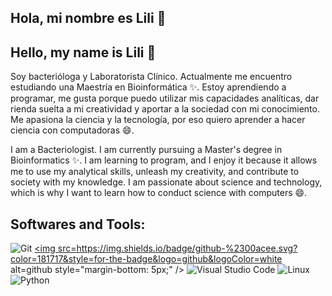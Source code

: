 ## Hola, mi nombre es  Lili 👋
## Hello, my name is  Lili 👋

Soy bacterióloga y Laboratorista Clínico. Actualmente me encuentro estudiando una Maestría en Bioinformática ✨. Estoy aprendiendo a programar, me gusta porque puedo utilizar mis capacidades analíticas, dar rienda suelta a mi creatividad y aportar a la sociedad con mi conocimiento. Me apasiona la ciencia y la tecnología, por eso quiero aprender a hacer ciencia con computadoras 😄.

I am a Bacteriologist. I am currently pursuing a Master's degree in Bioinformatics ✨. I am learning to program, and I enjoy it because it allows me to use my analytical skills, unleash my creativity, and contribute to society with my knowledge. I am passionate about science and technology, which is why I want to learn how to conduct science with computers 😄.

## Softwares and Tools:

  ![Git](https://img.shields.io/badge/git-%23F05033.svg?style=for-the-badge&logo=git&logoColor=white)
  <a href="https://github.com/Liliana223" target="_blank">
  <img src=https://img.shields.io/badge/github-%2300acee.svg?color=181717&style=for-the-badge&logo=github&logoColor=white alt=github 
  style="margin-bottom: 5px;" />
  ![Visual Studio Code](https://img.shields.io/badge/Visual%20Studio%20Code-0078d7.svg?style=for-the-badge&logo=visual-studio-code&logoColor=white)
    ![Linux](https://img.shields.io/badge/Linux-FCC624?style=for-the-badge&logo=linux&logoColor=black) 
  ![Python](https://img.shields.io/badge/Python%20-%2314354C.svg?style=for-the-badge&logo=python&logoColor=white)  
